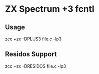 # ZX Spectrum +3 fcntl


## Usage

   zcc +zx -DPLUS3 file.c -lp3

## Residos Support

   zcc +zx -DRESIDOS file.c -lp3

